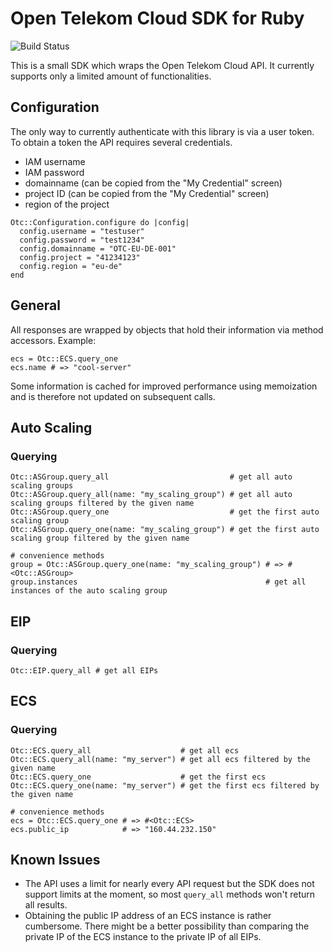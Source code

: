 # Open Telekom Cloud SDK for Ruby
![Build Status](https://travis-ci.org/streetspotr/otc-sdk-ruby.svg?branch=master)

This is a small SDK which wraps the Open Telekom Cloud API. It currently supports only a limited amount of functionalities.

## Configuration

The only way to currently authenticate with this library is via a user token. To obtain a token the API requires several credentials.

- IAM username
- IAM password
- domainname (can be copied from the "My Credential" screen)
- project ID (can be copied from the "My Credential" screen)
- region of the project

```
Otc::Configuration.configure do |config|
  config.username = "testuser"
  config.password = "test1234"
  config.domainname = "OTC-EU-DE-001"
  config.project = "41234123"
  config.region = "eu-de"
end
```

## General

All responses are wrapped by objects that hold their information via method accessors. Example:

    ecs = Otc::ECS.query_one
    ecs.name # => "cool-server"

Some information is cached for improved performance using memoization and is therefore not updated on subsequent calls.

## Auto Scaling

### Querying

    Otc::ASGroup.query_all                           # get all auto scaling groups
    Otc::ASGroup.query_all(name: "my_scaling_group") # get all auto scaling groups filtered by the given name
    Otc::ASGroup.query_one                           # get the first auto scaling group
    Otc::ASGroup.query_one(name: "my_scaling_group") # get the first auto scaling group filtered by the given name
    
    # convenience methods
    group = Otc::ASGroup.query_one(name: "my_scaling_group") # => #<Otc::ASGroup>
    group.instances                                          # get all instances of the auto scaling group

## EIP

### Querying

    Otc::EIP.query_all # get all EIPs

## ECS

### Querying

    Otc::ECS.query_all                    # get all ecs
    Otc::ECS.query_all(name: "my_server") # get all ecs filtered by the given name
    Otc::ECS.query_one                    # get the first ecs
    Otc::ECS.query_one(name: "my_server") # get the first ecs filtered by the given name
    
    # convenience methods
    ecs = Otc::ECS.query_one # => #<Otc::ECS>
    ecs.public_ip            # => "160.44.232.150"

## Known Issues

- The API uses a limit for nearly every API request but the SDK does not support limits at the moment, so most `query_all` methods won't return all results.
- Obtaining the public IP address of an ECS instance is rather cumbersome. There might be a better possibility than comparing the private IP of the ECS instance to the private IP of all EIPs.

